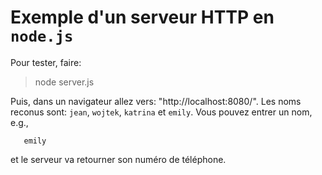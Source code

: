 # Exemple d'un serveur HTTP en `node.js`

Pour tester, faire:

> node server.js

Puis, dans un navigateur allez vers: "http://localhost:8080/". Les noms reconus sont: `jean`,
`wojtek`, `katrina` et `emily`. Vous pouvez entrer un nom, e.g.,

       emily

et le serveur va retourner son numéro de téléphone.
